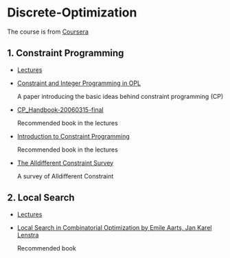 # Discrete-Optimization
The course is from [Coursera](https://www.coursera.org/learn/discrete-optimization/home/welcome)

## 1. Constraint Programming
- [Lectures](./Lectures/Constrained%20Programming/)
- [Constraint and Integer Programming in OPL](Constraint%20and%20Integer%20Programming%20in%20OPL.pdf)
  
    A paper introducing the basic ideas behind constraint programming (CP)
- [CP_Handbook-20060315-final](CP_Handbook-20060315-final.pdf)
    
    Recommended book in the lectures

- [Introduction to Constraint Programming](Introduction%20to%20Constraint%20Programming.pdf)

    Recommended book in the lectures

- [The Alldifferent Constraint Survey](The%20Alldifferent%20Constraint%20Survey.pdf)

    A survey of Alldifferent Constraint
## 2. Local Search
- [Lectures](./Lectures/Local%20Search/)
- [Local Search in Combinatorial Optimization by Emile Aarts, Jan Karel Lenstra](Local%20Search%20in%20Combinatorial%20Optimization%20by%20Emile%20Aarts,%20Jan%20Karel%20Lenstra%20(Editors)%20(z-lib.org).pdf)
    
    Recommended book
